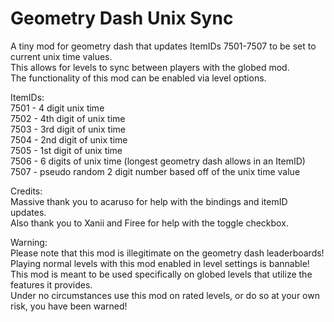 # Geometry Dash Unix Sync

A tiny mod for geometry dash that updates ItemIDs 7501-7507 to be set to current unix time values.<br />
This allows for levels to sync between players with the globed mod.<br />
The functionality of this mod can be enabled via level options.<br />

ItemIDs:<br />
7501 - 4 digit unix time<br />
7502 - 4th digit of unix time<br />
7503 - 3rd digit of unix time<br />
7504 - 2nd digit of unix time<br />
7505 - 1st digit of unix time<br />
7506 - 6 digits of unix time (longest geometry dash allows in an ItemID)<br />
7507 - pseudo random 2 digit number based off of the unix time value<br />

Credits:<br />
Massive thank you to acaruso for help with the bindings and itemID updates.<br />
Also thank you to Xanii and Firee for help with the toggle checkbox.<br />

Warning:<br />
Please note that this mod is illegitimate on the geometry dash leaderboards! Playing normal levels with this mod enabled in level settings is bannable!<br />
This mod is meant to be used specifically on globed levels that utilize the features it provides.<br />
Under no circumstances use this mod on rated levels, or do so at your own risk, you have been warned!<br />
